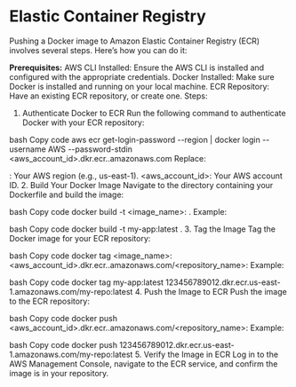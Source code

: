 # Elastic Container Registry
Pushing a Docker image to Amazon Elastic Container Registry (ECR) involves several steps. Here’s how you can do it:

**Prerequisites:**
AWS CLI Installed: Ensure the AWS CLI is installed and configured with the appropriate credentials.
Docker Installed: Make sure Docker is installed and running on your local machine.
ECR Repository: Have an existing ECR repository, or create one.
Steps:
1. Authenticate Docker to ECR
Run the following command to authenticate Docker with your ECR repository:

bash
Copy code
aws ecr get-login-password --region <region> | docker login --username AWS --password-stdin <aws_account_id>.dkr.ecr.<region>.amazonaws.com
Replace:

<region>: Your AWS region (e.g., us-east-1).
<aws_account_id>: Your AWS account ID.
2. Build Your Docker Image
Navigate to the directory containing your Dockerfile and build the image:

bash
Copy code
docker build -t <image_name>:<tag> .
Example:

bash
Copy code
docker build -t my-app:latest .
3. Tag the Image
Tag the Docker image for your ECR repository:

bash
Copy code
docker tag <image_name>:<tag> <aws_account_id>.dkr.ecr.<region>.amazonaws.com/<repository_name>:<tag>
Example:

bash
Copy code
docker tag my-app:latest 123456789012.dkr.ecr.us-east-1.amazonaws.com/my-repo:latest
4. Push the Image to ECR
Push the image to the ECR repository:

bash
Copy code
docker push <aws_account_id>.dkr.ecr.<region>.amazonaws.com/<repository_name>:<tag>
Example:

bash
Copy code
docker push 123456789012.dkr.ecr.us-east-1.amazonaws.com/my-repo:latest
5. Verify the Image in ECR
Log in to the AWS Management Console, navigate to the ECR service, and confirm the image is in your repository.

